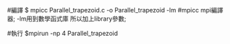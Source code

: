 #編譯
$ mpicc Parallel_trapezoid.c -o Parallel_trapezoid -lm
#mpicc mpi編譯器; -lm用到數學函式庫 所以加上library參數; 

#執行
$mpirun -np 4 Parallel_trapezoid

